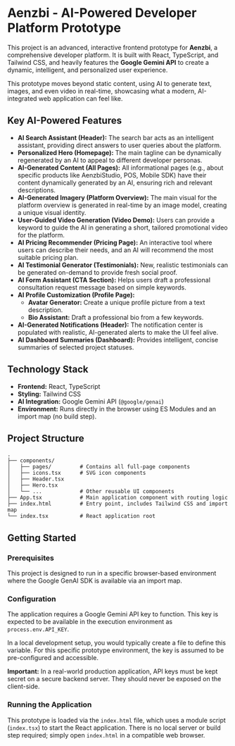 # Aenzbi - AI-Powered Developer Platform Prototype

This project is an advanced, interactive frontend prototype for **Aenzbi**, a comprehensive developer platform. It is built with React, TypeScript, and Tailwind CSS, and heavily features the **Google Gemini API** to create a dynamic, intelligent, and personalized user experience.

This prototype moves beyond static content, using AI to generate text, images, and even video in real-time, showcasing what a modern, AI-integrated web application can feel like.

## Key AI-Powered Features

-   **AI Search Assistant (Header):** The search bar acts as an intelligent assistant, providing direct answers to user queries about the platform.
-   **Personalized Hero (Homepage):** The main tagline can be dynamically regenerated by an AI to appeal to different developer personas.
-   **AI-Generated Content (All Pages):** All informational pages (e.g., about specific products like AenzbiStudio, POS, Mobile SDK) have their content dynamically generated by an AI, ensuring rich and relevant descriptions.
-   **AI-Generated Imagery (Platform Overview):** The main visual for the platform overview is generated in real-time by an image model, creating a unique visual identity.
-   **User-Guided Video Generation (Video Demo):** Users can provide a keyword to guide the AI in generating a short, tailored promotional video for the platform.
-   **AI Pricing Recommender (Pricing Page):** An interactive tool where users can describe their needs, and an AI will recommend the most suitable pricing plan.
-   **AI Testimonial Generator (Testimonials):** New, realistic testimonials can be generated on-demand to provide fresh social proof.
-   **AI Form Assistant (CTA Section):** Helps users draft a professional consultation request message based on simple keywords.
-   **AI Profile Customization (Profile Page):**
    -   **Avatar Generator:** Create a unique profile picture from a text description.
    -   **Bio Assistant:** Draft a professional bio from a few keywords.
-   **AI-Generated Notifications (Header):** The notification center is populated with realistic, AI-generated alerts to make the UI feel alive.
-   **AI Dashboard Summaries (Dashboard):** Provides intelligent, concise summaries of selected project statuses.

## Technology Stack

-   **Frontend:** React, TypeScript
-   **Styling:** Tailwind CSS
-   **AI Integration:** Google Gemini API (`@google/genai`)
-   **Environment:** Runs directly in the browser using ES Modules and an import map (no build step).

## Project Structure

```
.
├── components/
│   ├── pages/         # Contains all full-page components
│   ├── icons.tsx      # SVG icon components
│   ├── Header.tsx
│   ├── Hero.tsx
│   └── ...            # Other reusable UI components
├── App.tsx            # Main application component with routing logic
├── index.html         # Entry point, includes Tailwind CSS and import map
└── index.tsx          # React application root
```

## Getting Started

### Prerequisites

This project is designed to run in a specific browser-based environment where the Google GenAI SDK is available via an import map.

### Configuration

The application requires a Google Gemini API key to function. This key is expected to be available in the execution environment as `process.env.API_KEY`.

In a local development setup, you would typically create a file to define this variable. For this specific prototype environment, the key is assumed to be pre-configured and accessible.

**Important:** In a real-world production application, API keys must be kept secret on a secure backend server. They should never be exposed on the client-side.

### Running the Application

This prototype is loaded via the `index.html` file, which uses a module script (`index.tsx`) to start the React application. There is no local server or build step required; simply open `index.html` in a compatible web browser.
